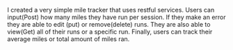 I created a very simple mile tracker that uses restful services. Users can input(Post) how many miles they have run per session. If they make an error they are able to edit (put) or remove(delete) runs. They are also able to view(Get) all of their runs or a specific run. Finally, users can track their average miles or total amount of miles ran.

